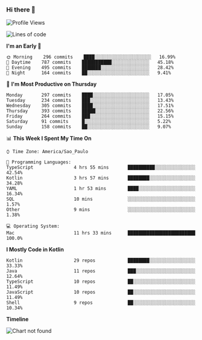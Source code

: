 ### Hi there 👋

<!--
**fernandonogueira/fernandonogueira** is a ✨ _special_ ✨ repository because its `README.md` (this file) appears on your GitHub profile.

Here are some ideas to get you started:

- 🔭 I’m currently working on ...
- 🌱 I’m currently learning ...
- 👯 I’m looking to collaborate on ...
- 🤔 I’m looking for help with ...
- 💬 Ask me about ...
- 📫 How to reach me: ...
- 😄 Pronouns: ...
- ⚡ Fun fact: ...
-->

<!--START_SECTION:waka-->
![Profile Views](http://img.shields.io/badge/Profile%20Views-33-blue)

![Lines of code](https://img.shields.io/badge/From%20Hello%20World%20I%27ve%20Written-575844%20lines%20of%20code-blue)

**I'm an Early 🐤** 

```text
🌞 Morning    296 commits    ████░░░░░░░░░░░░░░░░░░░░░   16.99% 
🌆 Daytime    787 commits    ███████████░░░░░░░░░░░░░░   45.18% 
🌃 Evening    495 commits    ███████░░░░░░░░░░░░░░░░░░   28.42% 
🌙 Night      164 commits    ██░░░░░░░░░░░░░░░░░░░░░░░   9.41%

```
📅 **I'm Most Productive on Thursday** 

```text
Monday       297 commits    ████░░░░░░░░░░░░░░░░░░░░░   17.05% 
Tuesday      234 commits    ███░░░░░░░░░░░░░░░░░░░░░░   13.43% 
Wednesday    305 commits    ████░░░░░░░░░░░░░░░░░░░░░   17.51% 
Thursday     393 commits    █████░░░░░░░░░░░░░░░░░░░░   22.56% 
Friday       264 commits    ███░░░░░░░░░░░░░░░░░░░░░░   15.15% 
Saturday     91 commits     █░░░░░░░░░░░░░░░░░░░░░░░░   5.22% 
Sunday       158 commits    ██░░░░░░░░░░░░░░░░░░░░░░░   9.07%

```


📊 **This Week I Spent My Time On** 

```text
⌚︎ Time Zone: America/Sao_Paulo

💬 Programming Languages: 
TypeScript               4 hrs 55 mins       ██████████░░░░░░░░░░░░░░░   42.54% 
Kotlin                   3 hrs 57 mins       ████████░░░░░░░░░░░░░░░░░   34.28% 
YAML                     1 hr 53 mins        ████░░░░░░░░░░░░░░░░░░░░░   16.34% 
SQL                      10 mins             ░░░░░░░░░░░░░░░░░░░░░░░░░   1.57% 
Other                    9 mins              ░░░░░░░░░░░░░░░░░░░░░░░░░   1.38%

💻 Operating System: 
Mac                      11 hrs 33 mins      █████████████████████████   100.0%

```

**I Mostly Code in Kotlin** 

```text
Kotlin                   29 repos            ████████░░░░░░░░░░░░░░░░░   33.33% 
Java                     11 repos            ███░░░░░░░░░░░░░░░░░░░░░░   12.64% 
TypeScript               10 repos            ██░░░░░░░░░░░░░░░░░░░░░░░   11.49% 
JavaScript               10 repos            ██░░░░░░░░░░░░░░░░░░░░░░░   11.49% 
Shell                    9 repos             ██░░░░░░░░░░░░░░░░░░░░░░░   10.34%

```


**Timeline**

![Chart not found](https://raw.githubusercontent.com/fernandonogueira/fernandonogueira/master/charts/bar_graph.png) 


<!--END_SECTION:waka-->
